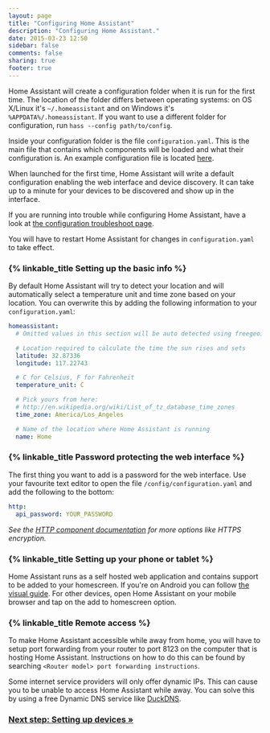 ```yaml
---
layout: page
title: "Configuring Home Assistant"
description: "Configuring Home Assistant."
date: 2015-03-23 12:50
sidebar: false
comments: false
sharing: true
footer: true
---
```


Home Assistant will create a configuration folder when it is run for the first time. The location of the folder differs between operating systems: on OS X/Linux it's `~/.homeassistant` and on Windows it's `%APPDATA%/.homeassistant`. If you want to use a different folder for configuration, run `hass --config path/to/config`.

Inside your configuration folder is the file `configuration.yaml`. This is the main file that contains which components will be loaded and what their configuration is. An example configuration file is located [here](https://github.com/balloob/home-assistant/blob/master/config/configuration.yaml.example).

When launched for the first time, Home Assistant will write a default configuration enabling the web interface and device discovery. It can take up to a minute for your devices to be discovered and show up in the interface.

If you are running into trouble while configuring Home Assistant, have a look at [the configuration troubleshoot page](/getting-started/troubleshooting-configuration/).

<p class='note'>
  You will have to restart Home Assistant for changes in <code>configuration.yaml</code> to take effect.
</p>

### {% linkable_title Setting up the basic info %}

By default Home Assistant will try to detect your location and will automatically select a temperature unit and time zone based on your location. You can overwrite this by adding the following information to your `configuration.yaml`:

```yaml
homeassistant:
  # Omitted values in this section will be auto detected using freegeoip.net

  # Location required to calculate the time the sun rises and sets
  latitude: 32.87336
  longitude: 117.22743

  # C for Celsius, F for Fahrenheit
  temperature_unit: C

  # Pick yours from here:
  # http://en.wikipedia.org/wiki/List_of_tz_database_time_zones
  time_zone: America/Los_Angeles

  # Name of the location where Home Assistant is running
  name: Home
```

### {% linkable_title Password protecting the web interface %}

The first thing you want to add is a password for the web interface. Use your favourite text editor to open the file `/config/configuration.yaml` and add the following to the bottom:

```yaml
http:
  api_password: YOUR_PASSWORD
```

_See the [HTTP component documentation][http] for more options like HTTPS encryption._

[http]: /components/http/

### {% linkable_title Setting up your phone or tablet %}

Home Assistant runs as a self hosted web application and contains support to be added to your homescreen. If you're on Android you can follow [the visual guide]({{site_root}}/getting-started/android/). For other devices, open Home Assistant on your mobile browser and tap on the add to homescreen option.

### {% linkable_title Remote access %}

To make Home Assistant accessible while away from home, you will have to setup port forwarding from your router to port 8123 on the computer that is hosting Home Assistant. Instructions on how to do this can be found by searching `<Router model> port forwarding instructions`.

Some internet service providers will only offer dynamic IPs. This can cause you to be unable to access Home Assistant while away. You can solve this by using a free Dynamic DNS service like [DuckDNS](https://www.duckdns.org/).

### [Next step: Setting up devices &raquo;](/getting-started/devices/)
